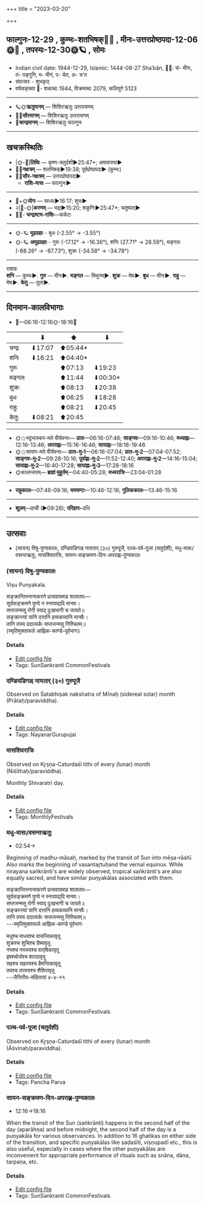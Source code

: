 +++
title = "2023-03-20"

+++
## फाल्गुनः-12-29  ,  कुम्भः-शतभिषक्🌛🌌  ,  मीनः-उत्तरप्रोष्ठपदा-12-06🌞🌌  ,  तपस्यः-12-30🌞🪐  ,  सोमः
- Indian civil date: 1944-12-29, Islamic: 1444-08-27 Shaʿbān, 🌌🌞: सं- मीनः, तं- पङ्गुनि, म- मीनं, प- चेत, अ- च’त
- संवत्सरः - शुभकृत्
- वर्षसङ्ख्या 🌛- शकाब्दः 1944, विक्रमाब्दः 2079, कलियुगे 5123
___________________
- 🪐🌞**ऋतुमानम्** — शिशिरऋतुः उत्तरायणम्
- 🌌🌞**सौरमानम्** — शिशिरऋतुः उत्तरायणम्
- 🌛**चान्द्रमानम्** — शिशिरऋतुः फाल्गुनः
___________________


## खचक्रस्थितिः
- |🌞-🌛|**तिथिः** — कृष्ण-चतुर्दशी►25:47*; अमावास्या►  
- 🌌🌛**नक्षत्रम्** — शतभिषक्►19:38; पूर्वप्रोष्ठपदा► (कुम्भः)  
- 🌌🌞**सौर-नक्षत्रम्** — उत्तरप्रोष्ठपदा►  
  - **राशि-मासः** — फाल्गुनः► 
___________________
- 🌛+🌞**योगः** — साध्यः►16:17; शुभः►  
- २|🌛-🌞|**करणम्** — भद्रा►15:20; शकुनिः►25:47*; चतुष्पात्►  
- 🌌🌛- **चन्द्राष्टम-राशिः**—कर्कटः  
___________________
- 🌞-🪐 **मूढग्रहाः** - बुधः (-2.55° → -3.55°)
- 🌞-🪐 **अमूढग्रहाः** - गुरुः (-17.12° → -16.36°), शनिः (27.71° → 28.59°), मङ्गलः (-88.26° → -87.73°), शुक्रः (-34.58° → -34.78°)
___________________
राशयः  
**शनि** — कुम्भः►. **गुरु** — मीनः►. **मङ्गल** — मिथुनम्►. **शुक्र** — मेषः►. **बुध** — मीनः►. **राहु** — मेषः►. **केतु** — तुला►. 
___________________


## दिनमान-कालविभागाः
- 🌅—06:16-12:16🌞-18:16🌇  

|      |⬇     |⬆     |⬇     |
|------|-----|-----|------|
|चन्द्रः|⬇17:07 |⬆05:44*|     |
|शनिः   |⬇16:21 |⬆04:40*|     |
|गुरुः  |     |⬆07:13 |⬇19:23 |
|मङ्गलः |     |⬆11:44 |⬇00:30*|
|शुक्रः |     |⬆08:13 |⬇20:38 |
|बुधः   |     |⬆06:25 |⬇18:28 |
|राहुः  |     |⬆08:21 |⬇20:45 |
|केतुः  |⬇08:21 |⬆20:45 |     |
___________________
- 🌞⚝भट्टभास्कर-मते वीर्यवन्तः— **प्रातः**—06:16-07:46; **साङ्गवः**—09:16-10:46; **मध्याह्नः**—12:16-13:46; **अपराह्णः**—15:16-16:46; **सायाह्नः**—18:16-19:46  
- 🌞⚝सायण-मते वीर्यवन्तः— **प्रातः-मु॰1**—06:16-07:04; **प्रातः-मु॰2**—07:04-07:52; **साङ्गवः-मु॰2**—09:28-10:16; **पूर्वाह्णः-मु॰2**—11:52-12:40; **अपराह्णः-मु॰2**—14:16-15:04; **सायाह्नः-मु॰2**—16:40-17:28; **सायाह्नः-मु॰3**—17:28-18:16  
- 🌞कालान्तरम्— **ब्राह्मं मुहूर्तम्**—04:40-05:28; **मध्यरात्रिः**—23:04-01:28  
___________________
- **राहुकालः**—07:46-09:16; **यमघण्टः**—10:46-12:16; **गुलिककालः**—13:46-15:16  
___________________
- **शूलम्**—प्राची (►09:28); **परिहारः**–दधि  
___________________

## उत्सवाः
- (सायन) विषु-पुण्यकालः, दण्डियडिगळ् नायऩार् (३०) गुरुपूजै, पञ्च-पर्व-पूजा (चतुर्दशी), मधु-मासः/वसन्तऋतुः, मासशिवरात्रिः, सायन-सङ्क्रमण-दिन-अपराह्ण-पुण्यकालः
### (सायन) विषु-पुण्यकालः



Viṣu Punyakala.

सङ्क्रान्तिस्नानाकरणे प्रत्यवायमाह शातातपः—  
सूर्यसङ्क्रमणे पुण्ये न स्नायाद्यदि मानवः।  
सप्तजन्मसु रोगी स्याद् दुःखभागी च जायते॥  
सङ्क्रान्त्यां यानि दत्तानि हव्यकव्यानि मानवैः।  
तानि तस्य ददात्यर्कः सप्तजन्मसु निश्चितम्॥  
(स्मृतिमुक्ताफले आह्निक-काण्डे-पूर्वभागः)



#### Details
- [Edit config file](https://github.com/jyotisham/adyatithi/blob/master/time_focus/sankrAnti/description_only/viSu-puNyakAlaH.toml)
- Tags: SunSankranti CommonFestivals


### दण्डियडिगळ् नायऩार् (३०) गुरुपूजै

Observed on Śatabhiṣak nakshatra of Mīnaḥ (sidereal solar) month (Prātaḥ/paraviddha). 



#### Details
- [Edit config file](https://github.com/jyotisham/adyatithi/blob/master/mahApuruSha/nAyanAr/sidereal_solar_month/nakshatra/12/24/daNDiyaDigaL_nAyan2Ar_%2830%29_gurupUjai.toml)
- Tags: NayanarGurupujai


### मासशिवरात्रिः

Observed on Kr̥ṣṇa-Caturdaśī tithi of every (lunar) month (Niśīthaḥ/paraviddha). 

Monthly Shivaratri day.

#### Details
- [Edit config file](https://github.com/jyotisham/adyatithi/blob/master/devatA/shaiva/lunar_month/tithi/00/29/mAsazivarAtriH.toml)
- Tags: MonthlyFestivals


### मधु-मासः/वसन्तऋतुः
- 02:54→



Beginning of madhu-māsaḥ, marked by the transit of Sun into mēṣa-rāshī.  Also marks the beginning of vasantar̥tuḥand the vernal equinox. While nirayana saṅkrānti's are widely observed, tropical saṅkrānti's are also equally sacred, and have similar puṇyakālas associated with them.

सङ्क्रान्तिस्नानाकरणे प्रत्यवायमाह शातातपः—  
सूर्यसङ्क्रमणे पुण्ये न स्नायाद्यदि मानवः।  
सप्तजन्मसु रोगी स्याद् दुःखभागी च जायते॥  
सङ्क्रान्त्यां यानि दत्तानि हव्यकव्यानि मानवैः।  
तानि तस्य ददात्यर्कः सप्तजन्मसु निश्चितम्॥  
---स्मृतिमुक्ताफले आह्निक-काण्डे पूर्वभागः  
  
मधुश्च माधवश्च वासन्तिकावृतू  
शुक्रश्च शुचिश्च ग्रैष्मावृतू   
नभश्च नभस्यश्च वार्‌षिकावृतू   
इषश्चोर्जश्च शारदावृतू   
सहश्च सहस्यश्च हैमन्तिकावृतू  
तपश्च तपस्यश्च शैशिरावृतू  
---तैत्तिरीय-संहितायां ४-४-११



#### Details
- [Edit config file](https://github.com/jyotisham/adyatithi/blob/master/time_focus/sankrAnti/description_only/madhu-mAsaH_or_vasantaRtuH.toml)
- Tags: SunSankranti CommonFestivals


### पञ्च-पर्व-पूजा (चतुर्दशी)

Observed on Kr̥ṣṇa-Caturdaśī tithi of every (lunar) month (Āśvinaḥ/paraviddha). 



#### Details
- [Edit config file](https://github.com/jyotisham/adyatithi/blob/master/devatA/devIparva/lunar_month/tithi/00/29/pancha-parva-4.toml)
- Tags: Pancha Parva


### सायन-सङ्क्रमण-दिन-अपराह्ण-पुण्यकालः
- 12:16→18:16



When the transit of the Sun (saṅkrānti) happens in the second half of the day (aparāhṇa) and before midnight, the second half of the day is a puṇyakāla for various observances. In addition to 16 ghatikas on either side of the transition, and specific puṇyakālas like ṣaḍaśīti, viṣṇupadī etc., this is also useful, especially in cases where the other puṇyakālas are inconvenient for appropriate performance of rituals such as snāna, dāna, tarpaṇa, etc.

#### Details
- [Edit config file](https://github.com/jyotisham/adyatithi/blob/master/time_focus/sankrAnti/description_only/sAyana-saGkramaNa-dina-aparAhNa-puNyakAlaH.toml)
- Tags: SunSankranti CommonFestivals


